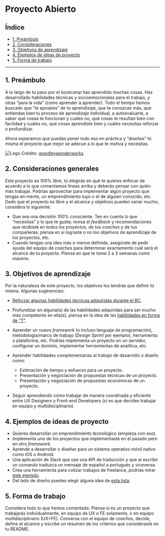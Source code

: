 # Proyecto Abierto

## Índice

- [1. Preámbulo](#1-preambulo)
- [2. Consideraciones](#2-consideraciones-generales)
- [3. Objetivos de aprendizaje](#3-objetivos-de-aprendizaje)
- [4. Ejemplos de ideas de proyecto](#4-ejemplos-de-ideas-de-proyecto)
- [5. Forma de trabajo](#5-forma-de-trabajo)

---

## 1. Preámbulo

A lo largo de tu paso por el _bootcamp_ has aprendido muchas cosas. Has desarrollado
habilidades técnicas y socioemocionales para el trabajo, y otras “para la vida”
(como aprender a aprender). Todo el tiempo hemos buscado que “te apropies” de tu
aprendizaje, que te conozcas más, que entiendas bien tu proceso de aprendizaje
individual, a autoevaluarte, a saber qué cosas te funcionan y cuáles no, qué
cosas te resultan bien con facilidad y cuáles no, qué cosas aprendiste bien y
cuáles necesitas reforzar o profundizar.

Ahora esperamos que puedas poner todo eso en práctica y “diseñes” tú misma el
proyecto que mejor se adecue a lo que te motiva y necesitas.

![Lego](https://live.staticflickr.com/2108/2472230611_e59c286108_h.jpg)
Crédito: [woodleywonderworks](https://www.flickr.com/photos/wwworks/2472230611/in/photolist-4LsQ2H-rGkwnS-Kf7AzS-4Lx3WJ-8ZwnR1-pHSbu-Kf7Bd5-a3ngbG-29NU47D-86tWQ3-aihcjA-naP1D8-2hbMECL-oaoiS4-2biZ3s-oS52xG-2b9qkpw-4uQ5oT-fA4fPg-aihcmA-aihchd-Kf7yw3-aBeEat-aihcq5-aihco3-aihcsj-ebEMbb-dgbCY6-6TkVB2-7r5Hbi-9bcVBQ-bxbjA5-bdf1L6-4fiwA7-rpJujx-niiXZD-7jvKd7-PB3KH3-4Kumjr-7J6HQf-Qd3ewF-8zDHoq-rpC2bN-LiR9Xf-tUBkH-fHA82y-6wGs7X-SdLzff-5aymcB-m4kDzY)

## 2. Consideraciones generales

Este proyecto es 100% libre, tú elegirás en qué te quieres enfocar de acuerdo a
lo que comentamos líneas arriba y deberás pensar con quién más trabajar. Podrías
aprovechar para implementar algún proyecto que tengas en mente, un emprendimiento
tuyo o el de alguien conocido, etc. Dado que el proyecto es libre y el alcance y
objetivos pueden variar mucho, considera lo siguiente:

- Que sea una decisión 100% consciente. Ten en cuenta lo que “necesitas” y lo que
te gusta; revisa el _feedback_ y recomendaciones que recibiste en todos los proyectos,
de tus _coaches_ y de tus compañeras; piensa en si lograste o no los objetivos de
aprendizaje de los proyectos, etc.
- Cuando tengas una idea más o menos definida, asegúrate de pedir ayuda del equipo
de _coaches_ para determinar exactamente cuál será el alcance de tu proyecto. Piensa
en que te tome 2 a 3 semanas como máximo.

## 3. Objetivos de aprendizaje

Por la naturaleza de este proyecto, los objetivos los tendrás que definir tú
misma. Algunas sugerencias:

- [Reforzar algunas habilidades técnicas adquiridas durante el BC](https://github.com/Laboratoria/bootcamp/blob/master/projects/learning-objectives.md).
- Profundizar en alguna(s) de las habilidades adquiridas para ser mucho más
competente en ella(s), piensa en la idea de las [habilidades en forma de “T”](https://www.google.com/search?q=habilidades+en+forma+de+t).

- Aprender un nuevo _framework_ (o incluso lenguaje de programación),
metodología/marco de trabajo (_Design Sprint_ por ejemplo), herramienta o plataforma,
etc. Podrías implementa un proyecto en un servidor, configurar un dominio,
implementar herramientas de analítica, etc.

- Aprender habilidades complementarias al trabajo de desarrollo o diseño como:

  * Estimación de tiempo y esfuerzo para un proyecto.
  * Presentación y negociación de propuestas técnicas de un proyecto.
  * Presentación y negociación de propuestas económicas de un proyecto.

- Seguir aprendiendo cómo trabajar de manera coordinada y eficiente entre
UX Designers  y Front-end Developers (si es que decides trabajar en equipo y multidisciplinario).

## 4. Ejemplos de ideas de proyecto

- Quieres desarrollar un emprendimiento tecnológico (empieza con eso).
- Implementa uno de los proyectos que implementaste en el pasado pero en otro _framework_.
- Aprende a desarrollar o diseñar para un sistema operativo móvil nativo como
iOS o Android.
- Una aplicación de Slack que use una API de traducción y que al escribir un
comando traduzca un mensaje de español a portugués y viceversa.
- Crea una herramienta para cotizar trabajos de freelance, podrías mirar
[este ejemplo](https://uxrecipe.github.io/).
- Del lado de diseño puedes elegir alguna idea de [esta lista](https://docs.google.com/document/d/1kx5FWjBnSWzwkv8ZDQzFPSFfDtaiEl270YipSFeYEjk/edit#heading=h.xkxg6jk8wx8d).

## 5. Forma de trabajo

Considera todo lo que hemos comentado. Piensa si es un proyecto que trabajarás
individualmente, en equipo de UX o FE solamente, o en equipo multidisciplinario
(UX+FE). Conversa con el equipo de _coaches_, decide, define el alcance y escribe
un resumen de los criterios que consideraste en tu README.
